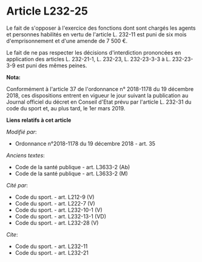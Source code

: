 # Article L232-25

Le fait de s'opposer à l'exercice des fonctions dont sont chargés les agents et personnes habilités en vertu de l'article L.
232-11 est puni de six mois d'emprisonnement et d'une amende de 7 500 €.

Le fait de ne pas respecter les décisions d'interdiction prononcées en application des articles L. 232-21-1, L. 232-23, L.
232-23-3-3 à L. 232-23-3-9 est puni des mêmes peines.

**Nota:**

Conformément à l'article 37 de l'ordonnance n° 2018-1178 du 19 décembre 2018, ces dispositions entrent en vigueur le jour
suivant la publication au Journal officiel du décret en Conseil d'Etat prévu par l'article L. 232-31 du code du sport et, au
plus tard, le 1er mars 2019.

**Liens relatifs à cet article**

_Modifié par_:

  - Ordonnance n°2018-1178 du 19 décembre 2018 - art. 35

_Anciens textes_:

  - Code de la santé publique - art. L3633-2 (Ab)
  - Code de la santé publique - art. L3633-2 (M)

_Cité par_:

  - Code du sport. - art. L212-9 (V)
  - Code du sport. - art. L222-7 (V)
  - Code du sport. - art. L232-10-1 (V)
  - Code du sport. - art. L232-13-1 (VD)
  - Code du sport. - art. L232-28 (V)

_Cite_:

  - Code du sport. - art. L232-11
  - Code du sport. - art. L232-21
